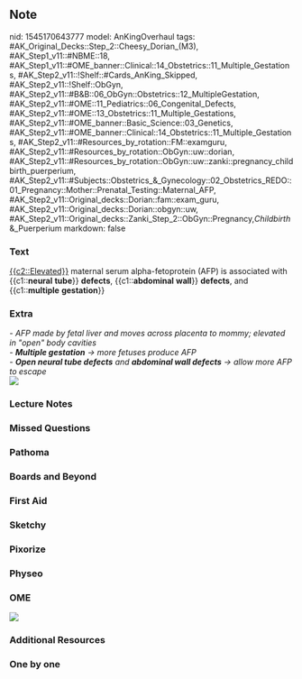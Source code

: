 ## Note
nid: 1545170643777
model: AnKingOverhaul
tags: #AK_Original_Decks::Step_2::Cheesy_Dorian_(M3), #AK_Step1_v11::#NBME::18, #AK_Step1_v11::#OME_banner::Clinical::14_Obstetrics::11_Multiple_Gestations, #AK_Step2_v11::!Shelf::#Cards_AnKing_Skipped, #AK_Step2_v11::!Shelf::ObGyn, #AK_Step2_v11::#B&B::06_ObGyn::Obstetrics::12_MultipleGestation, #AK_Step2_v11::#OME::11_Pediatrics::06_Congenital_Defects, #AK_Step2_v11::#OME::13_Obstetrics::11_Multiple_Gestations, #AK_Step2_v11::#OME_banner::Basic_Science::03_Genetics, #AK_Step2_v11::#OME_banner::Clinical::14_Obstetrics::11_Multiple_Gestations, #AK_Step2_v11::#Resources_by_rotation::FM::examguru, #AK_Step2_v11::#Resources_by_rotation::ObGyn::uw::dorian, #AK_Step2_v11::#Resources_by_rotation::ObGyn::uw::zanki::pregnancy_childbirth_puerperium, #AK_Step2_v11::#Subjects::Obstetrics_&_Gynecology::02_Obstetrics_REDO::01_Pregnancy::Mother::Prenatal_Testing::Maternal_AFP, #AK_Step2_v11::Original_decks::Dorian::fam::exam_guru, #AK_Step2_v11::Original_decks::Dorian::obgyn::uw, #AK_Step2_v11::Original_decks::Zanki_Step_2::ObGyn::Pregnancy,_Childbirth_&_Puerperium
markdown: false

### Text
<u>{{c2::Elevated}}</u> maternal serum alpha-fetoprotein (AFP) is
associated with {{c1::<b>neural</b> <b>tube</b>}} <b>defects</b>,
{{c1::<b>abdominal</b> <b>wall</b>}} <b>defects</b>, and
{{c1::<b>multiple</b> <b>gestation</b>}}

### Extra
<div>
  <i>- AFP made by fetal liver and moves across placenta to mommy;
  elevated in "open" body cavities</i>
</div>
<div>
  <i>- <b>Multiple gestation</b> → more fetuses produce AFP</i>
</div>
<div>
  <i>- <b>Open neural tube defects</b> and <b>abdominal wall
  defects</b> → allow more AFP to escape</i>
</div><img src="msafp.png">

### Lecture Notes


### Missed Questions


### Pathoma


### Boards and Beyond


### First Aid


### Sketchy


### Pixorize


### Physeo


### OME
<div class="ome-widget">
  <a href=
  "https://onlinemeded.org/spa/obstetrics/multiple-gestations/acquire?ref=anki">
  <img src="_OME_AnkiFlashcards_Lesson_5.png"></a>
</div>

### Additional Resources


### One by one

